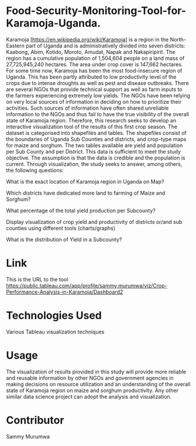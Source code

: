 # Food-Security-Monitoring-Tool-for-Karamoja-Uganda.
Karamoja [https://en.wikipedia.org/wiki/Karamoja] is a region in the North-Eastern part of Uganda and is administratively divided into seven districts: Kaabong, Abim, Kotido, Moroto, Amudat, Napak and Nakapiripirit. The region has a cumulative population of 1,504,604 people on a land mass of 27,725,945,240 hectares. The area under crop cover is 147,662 hectares. For some time now, Karamoja has been the most food-insecure region of Uganda. This has been partly attributed to low productivity level of the crops due to intense droughts as well as pest and disease outbreaks. There are several NGOs that provide technical support as well as farm inputs to the farmers experiencing extremely low yields. The NGOs have been relying on very local sources of information in deciding on how to prioritize their activities. Such sources of information have often shared unreliable information to the NGOs and thus fail to have the true visibility of the overall state of Karamoja region. Therefore, this research seeks to develop an interactive visualization tool of the results of this first crop season. The dataset is categorised into shapefiles and tables. The shapefiles consist of the boundaries of Uganda Sub Counties and districts, and crop-type maps for maize and sorghum. The two tables available are yield and population per Sub County and per District. This data is sufficient to meet the study objective. The assumption is that the data is credible and the population is current. Through visualization, the study seeks to answer, among others, the following questions:


What is the exact location of Karamoja region in Uganda on Map?

Which districts have dedicated more land to farming of Maize and Sorghum?

What percentage of the total yield production per Subcounty?

Display visualization of crop yield and productivity of districts or/and sub counties using different tools (charts/graphs)

What is the distribution of Yield in a Subcounty?

# Link
This is the URL to the tool https://public.tableau.com/app/profile/sammy.murumwa/viz/Crop-Performance-Analysis-in-Karamoja/Dashboard2


# Technologies Used 
Various Tableau visualization techniques

# Usage
The visualization of results provided in this study will provide more reliable and reusable information by other NGOs and government agencies in making decisions on resource utilization and an understanding of the overall state of Karamoja region on maize and sorghum productivity. Any other similar data science project can adopt the analysis and visualization.

# Contributor
Sammy Murumwa
